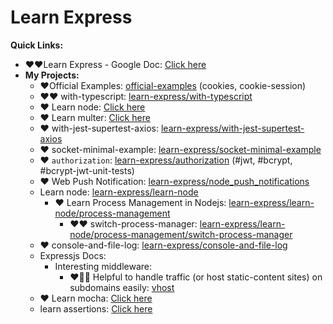 # Learn Express

**Quick Links:**

- ❤️❤️Learn Express - Google Doc: [Click here](https://docs.google.com/document/d/17XV7gFZ2_rsPGg8uoDY8B1_fB06jsMuHx3O8gS3V6Q0/edit?tab=t.0#heading=h.dv7500gv0vc2)
- **My Projects:**
  - ❤️Official Examples: [official-examples](./official-examples/) (cookies, cookie-session)
  - ❤️❤️ with-typescript: [learn-express/with-typescript](https://github.com/sahilrajput03/learn-express/tree/main/with-typescript)
  - ❤️ Learn node: [Click here](./learn-node/README.md)
  - ❤️ Learn multer: [Click here](./learn-multer)
  - ❤️ with-jest-supertest-axios: [learn-express/with-jest-supertest-axios](https://github.com/sahilrajput03/learn-express/tree/main/with-jest-supertest-axios)
  - ❤️ socket-minimal-example: [learn-express/socket-minimal-example](https://github.com/sahilrajput03/learn-express/tree/main/socket-minimal-example)
  - ❤️ `authorization`: [learn-express/authorization](./authorization/README.md) (#jwt, #bcrypt, #bcrypt-jwt-unit-tests)
  - ❤️ Web Push Notification: [learn-express/node_push_notifications](https://github.com/sahilrajput03/learn-express/tree/main/node_push_notifications)
  - Learn node: [learn-express/learn-node](https://github.com/sahilrajput03/learn-express/tree/main/learn-node)
    - ❤️ Learn Process Management in Nodejs: [learn-express/learn-node/process-management](https://github.com/sahilrajput03/learn-express/tree/main/learn-node/process-management)
      - ❤️❤️ switch-process-manager: [learn-express/learn-node/process-management/switch-process-manager](https://github.com/sahilrajput03/learn-express/tree/main/learn-node/process-management/switch-process-manager)
  - ❤️ console-and-file-log: [learn-express/console-and-file-log](https://github.com/sahilrajput03/learn-express/tree/main/console-and-file-log)
  - Expressjs Docs:
    - Interesting middleware:
      - ❤️🚀🧨 Helpful to handle traffic (or host static-content sites) on subdomains easily: [vhost](https://expressjs.com/en/resources/middleware/vhost.html)
  - ❤️ Learn mocha: [Click here](./learn-mocha/README.md)
  - learn assertions: [Click here](./learn-testing-assertions-with-jest/__test__/1.test.js)
